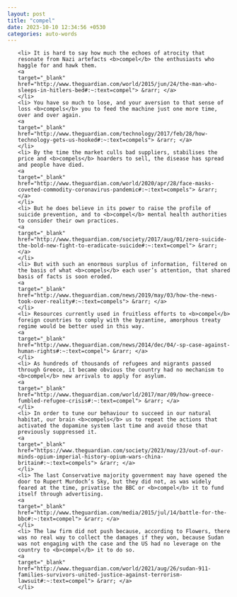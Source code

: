 ```yaml
---
layout: post
title: "compel"
date: 2023-10-10 12:34:56 +0530
categories: auto-words
---
```

<ol>

    <li> It is hard to say how much the echoes of atrocity that resonate from Nazi artefacts <b>compel</b> the enthusiasts who haggle for and hawk them.
    <a 
    target="_blank" 
    href="http://www.theguardian.com/world/2015/jun/24/the-man-who-sleeps-in-hitlers-bed#:~:text=compel"> &rarr; </a>
    </li>
    <li> You have so much to lose, and your aversion to that sense of loss <b>compels</b> you to feed the machine just one more time, over and over again.
    <a 
    target="_blank" 
    href="http://www.theguardian.com/technology/2017/feb/28/how-technology-gets-us-hooked#:~:text=compels"> &rarr; </a>
    </li>
    <li> By the time the market culls bad suppliers, stabilises the price and <b>compels</b> hoarders to sell, the disease has spread and people have died.
    <a 
    target="_blank" 
    href="http://www.theguardian.com/world/2020/apr/28/face-masks-coveted-commodity-coronavirus-pandemic#:~:text=compels"> &rarr; </a>
    </li>
    <li> But he does believe in its power to raise the profile of suicide prevention, and to <b>compel</b> mental health authorities to consider their own practices.
    <a 
    target="_blank" 
    href="http://www.theguardian.com/society/2017/aug/01/zero-suicide-the-bold-new-fight-to-eradicate-suicide#:~:text=compel"> &rarr; </a>
    </li>
    <li> But with such an enormous surplus of information, filtered on the basis of what <b>compels</b> each user’s attention, that shared basis of facts is soon eroded.
    <a 
    target="_blank" 
    href="http://www.theguardian.com/news/2019/may/03/how-the-news-took-over-reality#:~:text=compels"> &rarr; </a>
    </li>
    <li> Resources currently used in fruitless efforts to <b>compel</b> foreign countries to comply with the byzantine, amorphous treaty regime would be better used in this way.
    <a 
    target="_blank" 
    href="http://www.theguardian.com/news/2014/dec/04/-sp-case-against-human-rights#:~:text=compel"> &rarr; </a>
    </li>
    <li> As hundreds of thousands of refugees and migrants passed through Greece, it became obvious the country had no mechanism to <b>compel</b> new arrivals to apply for asylum.
    <a 
    target="_blank" 
    href="http://www.theguardian.com/world/2017/mar/09/how-greece-fumbled-refugee-crisis#:~:text=compel"> &rarr; </a>
    </li>
    <li> In order to tune our behaviour to succeed in our natural habitat, our brain <b>compels</b> us to repeat the actions that activated the dopamine system last time and avoid those that previously suppressed it.
    <a 
    target="_blank" 
    href="https://www.theguardian.com/society/2023/may/23/out-of-our-minds-opium-imperial-history-opium-wars-china-britain#:~:text=compels"> &rarr; </a>
    </li>
    <li> The last Conservative majority government may have opened the door to Rupert Murdoch’s Sky, but they did not, as was widely feared at the time, privatise the BBC or <b>compel</b> it to fund itself through advertising.
    <a 
    target="_blank" 
    href="http://www.theguardian.com/media/2015/jul/14/battle-for-the-bbc#:~:text=compel"> &rarr; </a>
    </li>
    <li> The law firm did not push because, according to Flowers, there was no real way to collect the damages if they won, because Sudan was not engaging with the case and the US had no leverage on the country to <b>compel</b> it to do so.
    <a 
    target="_blank" 
    href="http://www.theguardian.com/world/2021/aug/26/sudan-911-families-survivors-united-justice-against-terrorism-lawsuit#:~:text=compel"> &rarr; </a>
    </li>